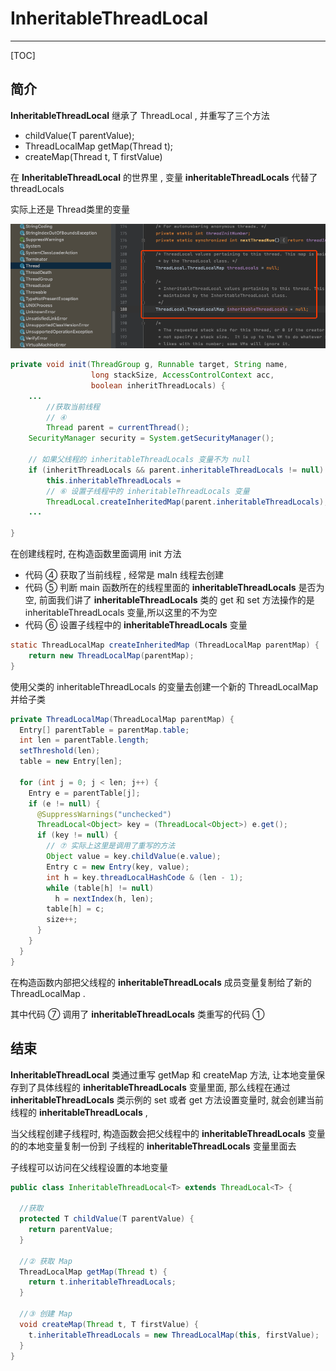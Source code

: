 # InheritableThreadLocal

---

[TOC]

## 简介

**InheritableThreadLocal** 继承了 ThreadLocal , 并重写了三个方法

- childValue(T parentValue);
- ThreadLocalMap getMap(Thread t);
- createMap(Thread t, T firstValue)

在 **InheritableThreadLocal** 的世界里 , 变量 **inheritableThreadLocals** 代替了 threadLocals

实际上还是 Thread类里的变量

![image-20200720080520791](../../../assets/image-20200720080520791.png)

```java
private void init(ThreadGroup g, Runnable target, String name,
                  long stackSize, AccessControlContext acc,
                  boolean inheritThreadLocals) {
    ...
        //获取当前线程
        // ④
        Thread parent = currentThread();
    SecurityManager security = System.getSecurityManager();

    // 如果父线程的 inheritableThreadLocals 变量不为 null
    if (inheritThreadLocals && parent.inheritableThreadLocals != null)
        this.inheritableThreadLocals =
        // ⑥ 设置子线程中的 inheritableThreadLocals 变量
        ThreadLocal.createInheritedMap(parent.inheritableThreadLocals);
    ...

}
```

在创建线程时, 在构造函数里面调用 init 方法

- 代码 ④  获取了当前线程 , 经常是 maIn 线程去创建
- 代码 ⑤ 判断 main 函数所在的线程里面的 **inheritableThreadLocals** 是否为空, 前面我们讲了 **inheritableThreadLocals** 类的 get 和 set 方法操作的是 inheritableThreadLocals 变量,所以这里的不为空
- 代码 ⑥ 设置子线程中的 **inheritableThreadLocals** 变量

```java
static ThreadLocalMap createInheritedMap (ThreadLocalMap parentMap) {
    return new ThreadLocalMap(parentMap);
}
```

使用父类的 inheritableThreadLocals 的变量去创建一个新的 ThreadLocalMap 并给子类

```java
private ThreadLocalMap(ThreadLocalMap parentMap) {
  Entry[] parentTable = parentMap.table;
  int len = parentTable.length;
  setThreshold(len);
  table = new Entry[len];

  for (int j = 0; j < len; j++) {
    Entry e = parentTable[j];
    if (e != null) {
      @SuppressWarnings("unchecked")
      ThreadLocal<Object> key = (ThreadLocal<Object>) e.get();
      if (key != null) {
        // ⑦ 实际上这里是调用了重写的方法
        Object value = key.childValue(e.value);
        Entry c = new Entry(key, value);
        int h = key.threadLocalHashCode & (len - 1);
        while (table[h] != null)
          h = nextIndex(h, len);
        table[h] = c;
        size++;
      }
    }
  }
}
```

在构造函数内部把父线程的 **inheritableThreadLocals**  成员变量复制给了新的 ThreadLocalMap .

其中代码 ⑦ 调用了 **inheritableThreadLocals** 类重写的代码 ①

## 结束

**InheritableThreadLocal** 类通过重写  getMap 和  createMap 方法, 让本地变量保存到了具体线程的 **inheritableThreadLocals** 变量里面, 那么线程在通过 **inheritableThreadLocals** 类示例的 set 或者 get 方法设置变量时, 就会创建当前线程的 **inheritableThreadLocals** ,

当父线程创建子线程时, 构造函数会把父线程中的 **inheritableThreadLocals** 变量的的本地变量复制一份到 子线程的 **inheritableThreadLocals** 变量里面去

子线程可以访问在父线程设置的本地变量

```java
public class InheritableThreadLocal<T> extends ThreadLocal<T> {

  //获取
  protected T childValue(T parentValue) {
    return parentValue;
  }

  //② 获取 Map
  ThreadLocalMap getMap(Thread t) {
    return t.inheritableThreadLocals;
  }

  //③ 创建 Map
  void createMap(Thread t, T firstValue) {
    t.inheritableThreadLocals = new ThreadLocalMap(this, firstValue);
  }
}
```

